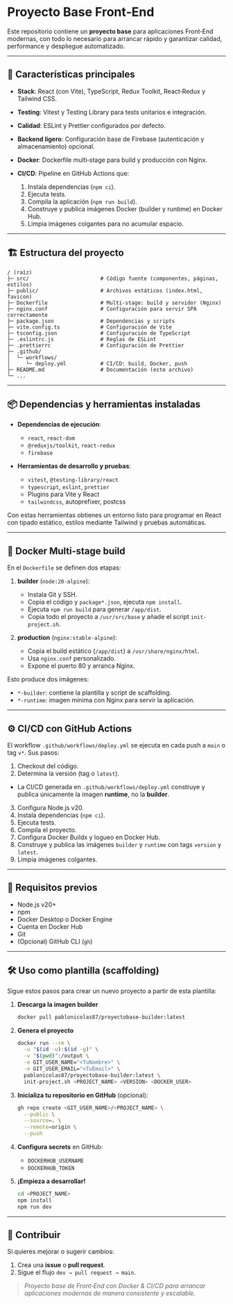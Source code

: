 # Proyecto Base Front‑End

Este repositorio contiene un **proyecto base** para aplicaciones Front‑End modernas, con todo lo necesario para arrancar rápido y garantizar calidad, performance y despliegue automatizado.

---

## 🚀 Características principales

* **Stack**: React (con Vite), TypeScript, Redux Toolkit, React‑Redux y Tailwind CSS.
* **Testing**: Vitest y Testing Library para tests unitarios e integración.
* **Calidad**: ESLint y Prettier configurados por defecto.
* **Backend ligero**: Configuración base de Firebase (autenticación y almacenamiento) opcional.
* **Docker**: Dockerfile multi‑stage para build y producción con Nginx.
* **CI/CD**: Pipeline en GitHub Actions que:

  1. Instala dependencias (`npm ci`).
  2. Ejecuta tests.
  3. Compila la aplicación (`npm run build`).
  4. Construye y publica imágenes Docker (builder y runtime) en Docker Hub.
  5. Limpia imágenes colgantes para no acumular espacio.

---

## 🏗️ Estructura del proyecto

```text
/ (raíz)
├─ src/                       # Código fuente (componentes, páginas, estilos)
├─ public/                    # Archivos estáticos (index.html, favicon)
├─ Dockerfile                 # Multi‑stage: build y servidor (Nginx)
├─ nginx.conf                 # Configuración para servir SPA correctamente
├─ package.json               # Dependencias y scripts
├─ vite.config.ts             # Configuración de Vite
├─ tsconfig.json              # Configuración de TypeScript
├─ .eslintrc.js               # Reglas de ESLint
├─ .prettierrc                # Configuración de Prettier
├─ .github/
│  └─ workflows/
│     └─ deploy.yml           # CI/CD: build, Docker, push
├─ README.md                  # Documentación (este archivo)
└─ ...
```

---

## 📦 Dependencias y herramientas instaladas

* **Dependencias de ejecución**:

  * `react`, `react-dom`
  * `@reduxjs/toolkit`, `react-redux`
  * `firebase`
* **Herramientas de desarrollo y pruebas**:

  * `vitest`, `@testing-library/react`
  * `typescript`, `eslint`, `prettier`
  * Plugins para Vite y React
  * `tailwindcss`, autoprefixer, postcss

Con estas herramientas obtienes un entorno listo para programar en React con tipado estático, estilos mediante Tailwind y pruebas automáticas.

---

## 🐳 Docker Multi‑stage build

En el `Dockerfile` se definen dos etapas:

1. **builder** (`node:20-alpine`):

   * Instala Git y SSH.
   * Copia el código y `package*.json`, ejecuta `npm install`.
   * Ejecuta `npm run build` para generar `/app/dist`.
   * Copia todo el proyecto a `/usr/src/base` y añade el script `init-project.sh`.
2. **production** (`nginx:stable-alpine`):

   * Copia el build estático (`/app/dist`) a `/usr/share/nginx/html`.
   * Usa `nginx.conf` personalizado.
   * Expone el puerto 80 y arranca Nginx.

Esto produce dos imágenes:

* `*-builder`: contiene la plantilla y script de scaffolding.
* `*-runtime`: imagen mínima con Nginx para servir la aplicación.

---

## ⚙️ CI/CD con GitHub Actions

El workflow `.github/workflows/deploy.yml` se ejecuta en cada push a `main` o tag `v*`. Sus pasos:

1. Checkout del código.
2. Determina la versión (tag o `latest`).

* La CI/CD generada en `.github/workflows/deploy.yml` construye y publica únicamente la imagen **runtime**, no la **builder**.

3. Configura Node.js v20.
4. Instala dependencias (`npm ci`).
5. Ejecuta tests.
6. Compila el proyecto.
7. Configura Docker Buildx y logueo en Docker Hub.
8. Construye y publica las imágenes `builder` y `runtime` con tags `version` y `latest`.
9. Limpia imágenes colgantes.

---

## 🔧 Requisitos previos

* Node.js v20+
* npm
* Docker Desktop o Docker Engine
* Cuenta en Docker Hub
* Git
* (Opcional) GitHub CLI (`gh`)

---

## 🛠️ Uso como plantilla (scaffolding)

Sigue estos pasos para crear un nuevo proyecto a partir de esta plantilla:

1. **Descarga la imagen builder**

   ```bash
   docker pull pablonicolas87/proyectobase-builder:latest
   ```

2. **Genera el proyecto**

   ```bash
   docker run --rm \
     -u "$(id -u):$(id -g)" \
     -v "$(pwd)":/output \
     -e GIT_USER_NAME="<TuNombre>" \
     -e GIT_USER_EMAIL="<TuEmail>" \
     pablonicolas87/proyectobase-builder:latest \
     init-project.sh <PROJECT_NAME> <VERSION> <DOCKER_USER>
   ```

3. **Inicializa tu repositorio en GitHub** (opcional):

   ```bash
   gh repo create <GIT_USER_NAME>/<PROJECT_NAME> \
     --public \
     --source=. \
     --remote=origin \
     --push
   ```

4. **Configura secrets** en GitHub:

   * `DOCKERHUB_USERNAME`
   * `DOCKERHUB_TOKEN`

5. **¡Empieza a desarrollar!**

   ```bash
   cd <PROJECT_NAME>
   npm install
   npm run dev
   ```

---

## 🤝 Contribuir

Si quieres mejorar o sugerir cambios:

1. Crea una **issue** o **pull request**.
2. Sigue el flujo `dev → pull request → main`.

> *Proyecto base de Front‑End con Docker & CI/CD para arrancar aplicaciones modernas de manera consistente y escalable.*
